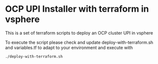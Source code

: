 # OCP UPI Installer with terraform in vsphere 

This is a set of terraform scripts to deploy an OCP cluster UPI in vsphere

To execute the script please check and update deploy-with-terraform.sh and variables.tf to adapt to your environment and execute with

```
./deploy-with-terraform.sh
```
